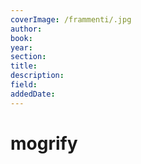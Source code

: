 ```yaml
---
coverImage: /frammenti/.jpg
author: 
book: 
year: 
section: 
title:
description: 
field: 
addedDate:
---
```


# mogrify

